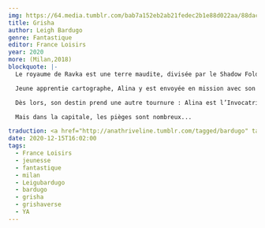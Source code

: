 ```yaml
---
img: https://64.media.tumblr.com/bab7a152eb2ab21fedec2b1e88d022aa/88dac01e60c6adbe-e8/s640x960/54ad102a986aa068ed48a6a321e886d60acfb68d.jpg
title: Grisha
author: Leigh Bardugo
genre: Fantastique
editor: France Loisirs
year: 2020
more: (Milan,2018)
blockquote: |-
  Le royaume de Ravka est une terre maudite, divisée par le Shadow Fold, une épaisse nappe de ténèbres peuplée de monstres sanguinaires.

  Jeune apprentie cartographe, Alina y est envoyée en mission avec son ami Mal pour accompagner de puissants magiciens, les Grisha. Alors qu’ils sont attaqués par d’horribles créatures, elle les repousse en émettant une déferlante de lumière.

  Dès lors, son destin prend une autre tournure : Alina est l’Invocatrice de lumière, celle qui pourrait vaincre le Shadow Fold. Pour cela, elle doit rejoindre les Grishas et apprendre à maîtriser ce don qu’elle ignorait posséder.

  Mais dans la capitale, les pièges sont nombreux...

traduction: <a href="http://anathriveline.tumblr.com/tagged/bardugo" target="_blank">Leigh Bardugo</a>
date: 2020-12-15T16:02:00
tags:
  - France Loisirs
  - jeunesse
  - fantastique
  - milan
  - Leigubardugo
  - bardugo
  - grisha
  - grishaverse
  - YA
---
```

